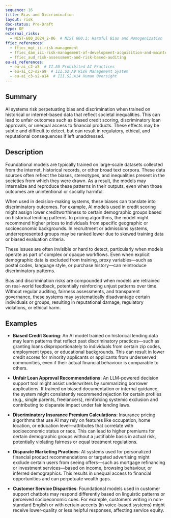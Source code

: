 ```yaml
---
sequence: 16
title: Bias and Discrimination
layout: risk
doc-status: Pre-Draft
type: OP
external_risks:
  - NIST-600_2024_2-06  # NIST 600.1: Harmful Bias and Homogenization
ffiec_references:
  - ffiec_mgt_ii-risk-management
  - ffiec_dam_iii-risk-management-of-development-acquisition-and-maintenance
  - ffiec_aud_risk-assessment-and-risk-based-auditing
eu-ai_references:
  - eu-ai_c2-a5  # II.A5 Prohibited AI Practices
  - eu-ai_c3-s2-a9  # III.S2.A9 Risk Management System
  - eu-ai_c3-s2-a14  # III.S2.A14 Human Oversight
---
```


## Summary

AI systems risk perpetuating bias and discrimination when trained on historical or internet-based data that reflect societal inequalities. This can lead to unfair outcomes such as biased credit scoring, discriminatory loan approvals, or unequal access to financial products. These effects may be subtle and difficult to detect, but can result in regulatory, ethical, and reputational consequences if left unaddressed.

## Description

Foundational models are typically trained on large-scale datasets collected from the internet, historical records, or other broad text corpora. These data sources often reflect the biases, stereotypes, and inequalities present in the societies from which they were drawn. As a result, the models may internalize and reproduce these patterns in their outputs, even when those outcomes are unintentional or socially harmful.

When used in decision-making systems, these biases can translate into discriminatory outcomes. For example, AI models used in credit scoring might assign lower creditworthiness to certain demographic groups based on historical lending patterns. In pricing algorithms, the model might recommend higher prices to individuals from specific geographic or socioeconomic backgrounds. In recruitment or admissions systems, underrepresented groups may be ranked lower due to skewed training data or biased evaluation criteria.

These issues are often invisible or hard to detect, particularly when models operate as part of complex or opaque workflows. Even when explicit demographic data is excluded from training, proxy variables—such as postal codes, language style, or purchase history—can reintroduce discriminatory patterns.

Bias and discrimination risks are compounded when models are retrained on real-world feedback, potentially reinforcing unjust patterns over time. Without regular auditing, fairness assessments, and transparent governance, these systems may systematically disadvantage certain individuals or groups, resulting in reputational damage, regulatory violations, or ethical harm.

## Examples

* **Biased Credit Scoring**:
  An AI model trained on historical lending data may learn patterns that reflect past discriminatory practices—such as granting loans disproportionately to individuals from certain zip codes, employment types, or educational backgrounds. This can result in lower credit scores for minority applicants or applicants from underserved communities, even if their actual financial behaviour is comparable to others.

* **Unfair Loan Approval Recommendations**:
  An LLM-powered decision support tool might assist underwriters by summarizing borrower applications. If trained on biased documentation or internal guidance, the system might consistently recommend rejection for certain profiles (e.g., single parents, freelancers), reinforcing systemic exclusion and contributing to disparate impact under fair lending laws.

* **Discriminatory Insurance Premium Calculations**:
  Insurance pricing algorithms that use AI may rely on features like occupation, home location, or education level—attributes that correlate with socioeconomic status or race. This can lead to higher premiums for certain demographic groups without a justifiable basis in actual risk, potentially violating fairness or equal treatment regulations.

* **Disparate Marketing Practices**:
  AI systems used for personalized financial product recommendations or targeted advertising might exclude certain users from seeing offers—such as mortgage refinancing or investment services—based on income, browsing behaviour, or inferred demographics. This results in unequal access to financial opportunities and can perpetuate wealth gaps.

* **Customer Service Disparities**:
  Foundational models used in customer support chatbots may respond differently based on linguistic patterns or perceived socioeconomic cues. For example, customers writing in non-standard English or with certain accents (in voice-based systems) might receive lower-quality or less helpful responses, affecting service equity.


